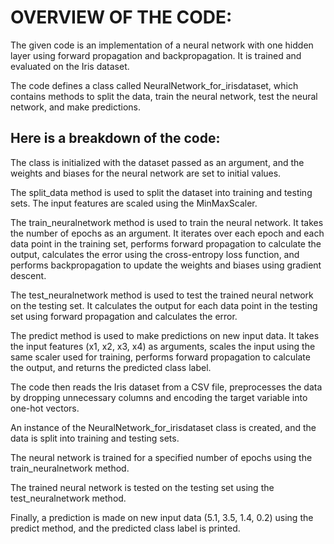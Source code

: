 # OVERVIEW OF THE CODE:

The given code is an implementation of a neural network with one hidden layer using forward propagation and backpropagation. It is trained and evaluated on the Iris dataset.

The code defines a class called NeuralNetwork_for_irisdataset, which contains methods to split the data, train the neural network, test the neural network, and make predictions.

## Here is a breakdown of the code:

The class is initialized with the dataset passed as an argument, and the weights and biases for the neural network are set to initial values.

The split_data method is used to split the dataset into training and testing sets. The input features are scaled using the MinMaxScaler.

The train_neuralnetwork method is used to train the neural network. It takes the number of epochs as an argument. It iterates over each epoch and each data point in the training set, performs forward propagation to calculate the output, calculates the error using the cross-entropy loss function, and performs backpropagation to update the weights and biases using gradient descent.

The test_neuralnetwork method is used to test the trained neural network on the testing set. It calculates the output for each data point in the testing set using forward propagation and calculates the error.

The predict method is used to make predictions on new input data. It takes the input features (x1, x2, x3, x4) as arguments, scales the input using the same scaler used for training, performs forward propagation to calculate the output, and returns the predicted class label.

The code then reads the Iris dataset from a CSV file, preprocesses the data by dropping unnecessary columns and encoding the target variable into one-hot vectors.

An instance of the NeuralNetwork_for_irisdataset class is created, and the data is split into training and testing sets.

The neural network is trained for a specified number of epochs using the train_neuralnetwork method.

The trained neural network is tested on the testing set using the test_neuralnetwork method.

Finally, a prediction is made on new input data (5.1, 3.5, 1.4, 0.2) using the predict method, and the predicted class label is printed.
